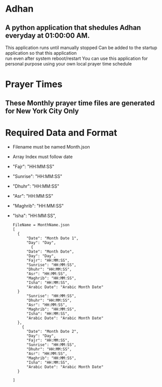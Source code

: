 # Adhan


## A python application that shedules Adhan <br/> everyday at 01:00:00 AM.

This application runs until manually stopped
Can be added to the startup application so that this application <br/> run even after system reboot/restart
You can use this application for personal purpose using your own local prayer time schedule




# Prayer Times

## These Monthly prayer time files are generated for New York City Only

# Required Data and Format
- Filename must be named Month.json
- Array Index must follow date
- "Fajr": "HH:MM:SS"
- "Sunrise": "HH:MM:SS"
- "Dhuhr": "HH:MM:SS"
- "Asr": "HH:MM:SS"
- "Maghrib": "HH:MM:SS"
- "Isha": "HH:MM:SS",


      FileName = MonthName.json
      [
        {
            "Date": "Month Date 1",
            "Day": "Day",
              {
            "Date": "Month Date",
            "Day": "Day",
            "Fajr": "HH:MM:SS",
            "Sunrise": "HH:MM:SS",
            "Dhuhr": "HH:MM:SS",
            "Asr": "HH:MM:SS",
            "Maghrib": "HH:MM:SS",
            "Isha": "HH:MM:SS",
            "Arabic Date": "Arabic Month Date"
        }
            "Sunrise": "HH:MM:SS",
            "Dhuhr": "HH:MM:SS",
            "Asr": "HH:MM:SS",
            "Maghrib": "HH:MM:SS",
            "Isha": "HH:MM:SS",
            "Arabic Date": "Arabic Month Date"
        },
          {
            "Date": "Month Date 2",
            "Day": "Day",
            "Fajr": "HH:MM:SS",
            "Sunrise": "HH:MM:SS",
            "Dhuhr": "HH:MM:SS",
            "Asr": "HH:MM:SS",
            "Maghrib": "HH:MM:SS",
            "Isha": "HH:MM:SS",
            "Arabic Date": "Arabic Month Date"
        }

      ]

